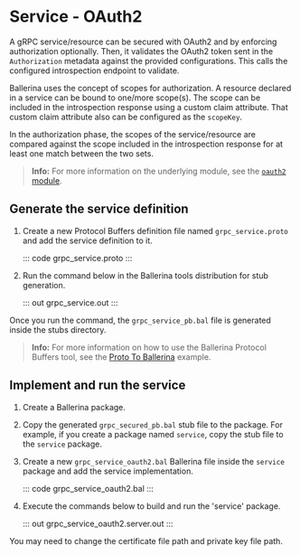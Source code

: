 # Service - OAuth2

A gRPC service/resource can be secured with OAuth2 and by enforcing
authorization optionally. Then, it validates the OAuth2 token sent in the
`Authorization` metadata against the provided configurations. This calls the
configured introspection endpoint to validate.

Ballerina uses the concept of scopes for authorization. A resource declared
in a service can be bound to one/more scope(s). The scope can be included
in the introspection response using a custom claim attribute. That custom
claim attribute also can be configured as the `scopeKey`.

In the authorization phase, the scopes of the service/resource are compared
against the scope included in the introspection response for at least one
match between the two sets.

>**Info:** For more information on the underlying module, see the [`oauth2` module](https://lib.ballerina.io/ballerina/oauth2/latest/).

## Generate the service definition

1. Create a new Protocol Buffers definition file named `grpc_service.proto` and add the service definition to it.

    ::: code grpc_service.proto :::

2. Run the command below in the Ballerina tools distribution for stub generation.

   ::: out grpc_service.out :::

Once you run the command, the `grpc_service_pb.bal` file is generated inside the stubs directory.

>**Info:** For more information on how to use the Ballerina Protocol Buffers tool, see the <a href="https://ballerina.io/learn/by-example/proto-to-ballerina.html">Proto To Ballerina</a> example.

## Implement and run the service

1. Create a Ballerina package.

2. Copy the generated `grpc_secured_pb.bal` stub file to the package. For example, if you create a package named `service`, copy the stub file to the `service` package.

3. Create a new `grpc_service_oauth2.bal` Ballerina file inside the `service` package and add the service implementation.

   ::: code grpc_service_oauth2.bal :::

4. Execute the commands below to build and run the 'service' package.

   ::: out grpc_service_oauth2.server.out :::

You may need to change the certificate file path and private key file path.

